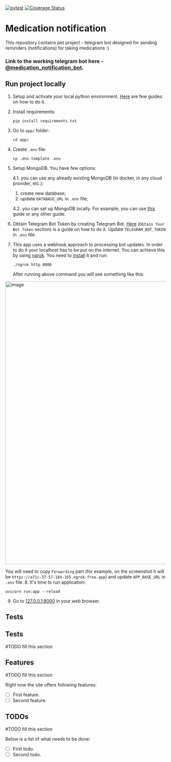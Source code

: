 [![pytest](https://github.com/Zirochkaa/medication-notification/actions/workflows/run_tests.yml/badge.svg?branch=master)](https://github.com/Zirochkaa/medication-notification/actions/workflows/run_tests.yml)
[![Coverage Status](https://coveralls.io/repos/github/Zirochkaa/medication-notification/badge.svg)](https://coveralls.io/github/Zirochkaa/medication-notification)

# Medication notification

This repository contains pet project - telegram bot designed for sending reminders (notifications) for taking medications :)

### Link to the working telegram bot here - [@medication_notification_bot](https://t.me/medication_notification_bot).

## Run project locally

1. Setup and activate your local python environment. [Here](https://www.digitalocean.com/community/tutorial_series/how-to-install-and-set-up-a-local-programming-environment-for-python-3) are few guides on how to do it.
2. Install requirements:
   ```shell 
   pip install requirements.txt
   ```
3. Go to `app/` folder:
   ```shell 
   cd app/
   ```
4. Create `.env` file:
   ```shell 
   cp .env.template .env
   ```
5. Setup MongoDB. You have few options:

    4.1. you can use any already existing MongoDB (in docker, in any cloud provider, etc.):
      1. create new database;
      2. update `DATABASE_URL` in `.env` file;

    4.2. you can set up MongoDB locally. For example, you can use [this](https://www.mongodb.com/docs/manual/tutorial/install-mongodb-on-os-x/) guide or any other guide.
6. Obtain Telegram Bot Token by creating Telegram Bot. 
[Here](https://core.telegram.org/bots/tutorial#obtain-your-bot-token) (`Obtain Your Bot Token` section) is a guide on how to do it. 
Update `TELEGRAM_BOT_TOKEN` in `.env` file.
7. This app uses a webhook approach to processing bot updates. 
In order to do it your localhost has to be put on the internet.
You can achieve this by using [ngrok](https://ngrok.com). You need to [install](https://ngrok.com/download) it and run:
   ```shell 
   ./ngrok http 8000
   ```
   After running above command you will see something like this: 
<img width="888" alt="image" src="https://github.com/Zirochkaa/save-favourite-color/assets/19872253/96b948fa-ea2e-4666-bb54-b3ff62dd878c">

   You will need to copy `Forwarding` part (for example, on the screenshot it will be `https://a71c-37-57-184-165.ngrok-free.app`) and update `APP_BASE_URL` in `.env` file.
8. It's time to run application:
   ```shell 
   uvicorn run:app --reload
   ```
9. Go to [127.0.0.1:8000](http://127.0.0.1:8000) in your web browser.

## Tests


## Tests
#TODO fill this section

## Features
#TODO fill this section

Right now the site offers following features:
- [ ] First feature.
- [ ] Second feature.

## TODOs
#TODO fill this section

Below is a list of what needs to be done:
- [ ] First todo.
- [ ] Second todo.
